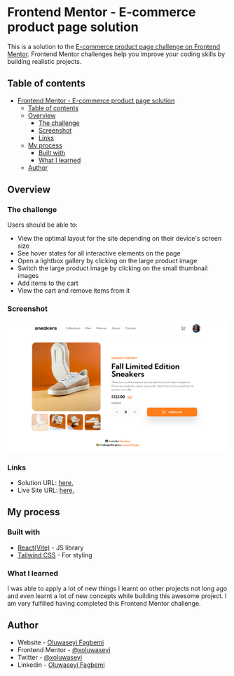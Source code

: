 # Frontend Mentor - E-commerce product page solution

This is a solution to the [E-commerce product page challenge on Frontend Mentor](https://www.frontendmentor.io/challenges/ecommerce-product-page-UPsZ9MJp6). Frontend Mentor challenges help you improve your coding skills by building realistic projects.

## Table of contents

- [Frontend Mentor - E-commerce product page solution](#frontend-mentor---e-commerce-product-page-solution)
  - [Table of contents](#table-of-contents)
  - [Overview](#overview)
    - [The challenge](#the-challenge)
    - [Screenshot](#screenshot)
    - [Links](#links)
  - [My process](#my-process)
    - [Built with](#built-with)
    - [What I learned](#what-i-learned)
  - [Author](#author)

## Overview

### The challenge

Users should be able to:

- View the optimal layout for the site depending on their device's screen size
- See hover states for all interactive elements on the page
- Open a lightbox gallery by clicking on the large product image
- Switch the large product image by clicking on the small thumbnail images
- Add items to the cart
- View the cart and remove items from it

### Screenshot

![](./sneakers-lp.png)

### Links

- Solution URL: [here.](https://github.com/xOluwaseyi/sneakers-e-commerce)
- Live Site URL: [here.](https://seyi-sneakers.brimble.app/)

## My process

### Built with

- [React(Vite)](https://reactjs.org/) - JS library
- [Tailwind CSS](https://tailwindcss.com/) - For styling

### What I learned

I was able to apply a lot of new things I learnt on other projects not long ago and even learnt a lot of new concepts while building this awesome project. I am very fulfilled having completed this Frontend Mentor challenge.

## Author

- Website - [Oluwaseyi Fagbemi](https://seyiportfolio.netlify.app/)
- Frontend Mentor - [@xoluwaseyi](https://www.frontendmentor.io/profile/xoluwaseyi)
- Twitter - [@xoluwaseyi](https://www.twitter.com/xoluwaseyi)
- Linkedin - [Oluwaseyi Fagbemi](https://linkedin.com/in/xoluwaseyi)

